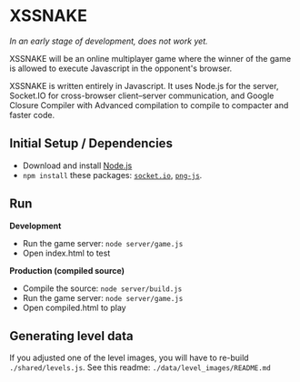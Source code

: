 XSSNAKE
===

*In an early stage of development, does not work yet.*

XSSNAKE will be an online multiplayer game where the winner of the game is
allowed to execute Javascript in the opponent's browser.

XSSNAKE is written entirely in Javascript. It uses Node.js for the server,
Socket.IO for cross-browser client–server communication, and Google Closure
Compiler with Advanced compilation to compile to compacter and faster code.


Initial Setup / Dependencies
---

 * Download and install [Node.js](http://nodejs.org/)
 * `npm install` these packages:
   [`socket.io`](https://npmjs.org/package/socket.io),
   [`png-js`](https://npmjs.org/package/png-js).

Run
---

**Development**

 * Run the game server: `node server/game.js`
 * Open index.html to test

**Production (compiled source)**

 * Compile the source: `node server/build.js`
 * Run the game server: `node server/game.js`
 * Open compiled.html to play

Generating level data
---
If you adjusted one of the level images, you will have to re-build
`./shared/levels.js`. See this readme: `./data/level_images/README.md`